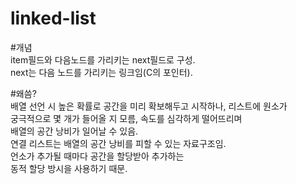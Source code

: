 linked-list
=============   
#개념   
item필드와 다음노드를 가리키는 next필드로 구성.   
next는 다음 노드를 가리키는 링크임(C의 포인터).   
   
#왜씀?   
배열 선언 시 높은 확률로 공간을 미리 확보해두고 시작하나, 리스트에 원소가   
궁극적으로 몇 개가 들어올 지 모름, 속도를 심각하게 떨어뜨리며   
배열의 공간 낭비가 일어날 수 있음.   
연결 리스트는 배열의 공간 낭비를 피할 수 있는 자료구조임.   
언소가 추가될 때마다 공간을 할당받아 추가하는   
동적 할당 방시을 사용하기 때문.